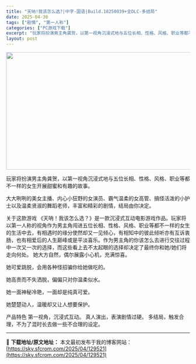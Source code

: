 ```yaml
---
title: "天呐!我该怎么选?|中字-国语|Build.18250039+全DLC-多结局"
date: 2025-04-30
tags: ["剧情", "第一人称"]
categories: ["PC游戏下载"]
excerpt: "玩家将扮演男主角龚贺，以第一视角沉浸式地与五位长相、性格、风格、职业等都不一样的女生开展甜蜜和有趣的故事。 大大咧咧的美女主播、内心小狂野的女演员、霸气温柔的女高管、搞怪活泼的小护士以及温柔贤淑的舞蹈老师，丰富和精彩的剧情，结局由你决定。 关于这款游戏 《天呐！我该怎么选？》是一款沉浸式互动电影游戏&hellip;"
layout: post
---
```


<img class="aligncenter size-full wp-image-129497" src="https://sky.sfcrom.com/wp-content/uploads/2025/04/2025043005383579.webp" alt="" width="570" height="321" />

玩家将扮演男主角龚贺，以第一视角沉浸式地与五位长相、性格、风格、职业等都不一样的女生开展甜蜜和有趣的故事。

大大咧咧的美女主播、内心小狂野的女演员、霸气温柔的女高管、搞怪活泼的小护士以及温柔贤淑的舞蹈老师，丰富和精彩的剧情，结局由你决定。

关于这款游戏
《天呐！我该怎么选？》是一款沉浸式互动电影游戏作品。玩家将以第一人称的视角作为男主角闯进五位长相、性格、风格、职业等都不一样的女生的生活中去，有相遇时的缘分使然却又一见倾心，有相知中的彼此倾听亦有互诉衷肠，也有相爱后的人生巅峰或是平淡喜乐。作为男主角的你该怎么去进行交往过程中一次又一次的选择，而这些看上去不太起眼的选择却决定了最终你和她/她们将走向何处。
她大方自然，偶尔展露小心机，充满惊喜。

她可爱跳脱，会用各种怪招骗你给她做吃的。

她高贵而不失洒脱，偏偏只对你温柔似水。

她一面神秘冷艳，一面却是纯真可爱。

她楚楚动人，温暖却又让人想要保护。

产品特色
第一视角，沉浸式互动。
真人演出，表演剧情过硬。
多结局，触发合理，不为了混时长去做一些不合理的设定。

---
📖 **下载地址/原文地址：** 本文最初发布于我的博客网站：[https://sky.sfcrom.com/2025/04/129521](https://sky.sfcrom.com/2025/04/129521)
